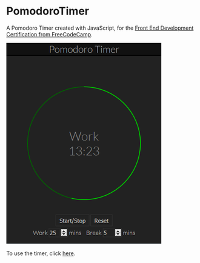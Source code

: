 
# PomodoroTimer

A Pomodoro Timer created with JavaScript, for the [Front End Development Certification from FreeCodeCamp](https://www.freecodecamp.com/bburns).

<img src="screenshots/PomodoroTimer.png" />

To use the timer, click [here](http://bburns.github.io/PomodoroTimer/).



